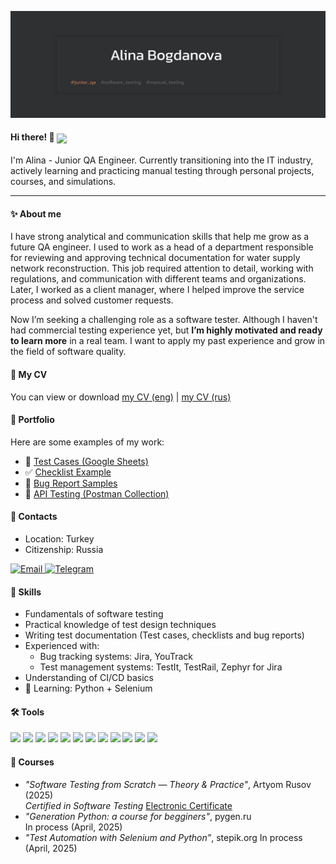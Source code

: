 ![Header](https://github.com/AlinaBogdanovaa/alinabogdanova/blob/main/assets/headerpic.svg)

#### Hi there! 👋 <img src="https://media.tenor.com/dkW3vGzqS4MAAAAM/shaka-bra.gif" width="50" style="vertical-align:middle" />
 I'm Alina - Junior QA Engineer. Currently transitioning into the IT industry, actively learning and practicing manual testing through personal projects, courses, and simulations.

---

#### ✨ About me
I have strong analytical and communication skills that help me grow as a future QA engineer. I used to work as a head of a department responsible for reviewing and approving technical documentation for water supply network reconstruction. This job required attention to detail, working with regulations, and communication with different teams and organizations. Later, I worked as a client manager, where I helped improve the service process and solved customer requests.

Now I’m seeking a challenging role as a software tester. Although I haven't had commercial testing experience yet, but **I’m highly motivated and ready to learn more** in a real team. I want to apply my past experience and grow in the field of software quality.

#### 📄 My CV 
You can view or download [my CV (eng)](https://drive.google.com/file/d/1MputA9eMLqs3zmLvILyJeJg5DbgugBGt/view?usp=drive_link) | [my CV (rus)](https://drive.google.com/file/d/1glW7khnrd0IPRlle8yB6JmXdUQp__dki/view?usp=sharing) 

#### 📂 Portfolio

Here are some examples of my work:

- 📝 [Test Cases (Google Sheets)](https://drive.google.com/drive/folders/1U17iASYt0ToorTGdyTkTemOtkoeOrA-L?usp=sharingk)
- ✅ [Checklist Example](https://drive.google.com/drive/folders/1f1XPKTGnbljqQ4r5X5L_qN62jfKMhsA8?usp=sharing)
- 🐞 [Bug Report Samples](https://drive.google.com/drive/folders/1eFSwz3Dq7awyI67BT4N0rHlzUuxum-e5?usp=sharing)
- 🔧 [API Testing (Postman Collection)](https://www.postman.com/material-physicist-12922288/workspace/petstore/collection/40495311-f65e1678-998e-4eb9-b808-e859bdd01838?action=share&source=copy-link&creator=40495311)

#### 📍 Contacts
- Location: Turkey  
- Citizenship: Russia
<p>
  <a href="mailto:bogdanovaa.qa@gmail.com">
    <img src="https://img.shields.io/badge/Email-bogdanovaa.qa@gmail.com-6c757d?style=flat-square&logo=gmail&logoColor=white" alt="Email" />
  </a>
  <a href="https://t.me/alinabogdano">
    <img src="https://img.shields.io/badge/Telegram-@alinabogdano-0088cc?style=flat-square&logo=telegram&logoColor=white" alt="Telegram" />
  </a>
</p>

#### 🧠 Skills
- Fundamentals of software testing
- Practical knowledge of test design techniques
- Writing test documentation (Test cases, checklists and bug reports)
- Experienced with:
    - Bug tracking systems: Jira, YouTrack
    - Test management systems: TestIt, TestRail, Zephyr for Jira
- Understanding of CI/CD basics
- 🧪 Learning: Python + Selenium


#### 🛠 Tools

<p>
  <img src="https://img.shields.io/badge/Postman-FF6C37?style=for-the-badge&logo=postman&logoColor=white" />
  <img src="https://img.shields.io/badge/Swagger-85EA2D?style=for-the-badge&logo=swagger&logoColor=black" />
  <img src="https://img.shields.io/badge/Jira-0052CC?style=for-the-badge&logo=jira&logoColor=white" />
  <img src="https://img.shields.io/badge/YouTrack-000000?style=for-the-badge&logo=youtrack&logoColor=white" />
  <img src="https://img.shields.io/badge/Git-F05032?style=for-the-badge&logo=git&logoColor=white" />
  <img src="https://img.shields.io/badge/GitHub-181717?style=for-the-badge&logo=github&logoColor=white" />
  <img src="https://img.shields.io/badge/MySQL-4479A1?style=for-the-badge&logo=mysql&logoColor=white" />
  <img src="https://img.shields.io/badge/DevTools-4285F4?style=for-the-badge&logo=googlechrome&logoColor=white" />
  <img src="https://img.shields.io/badge/Fiddler-005F9E?style=for-the-badge&logo=fiddler&logoColor=white" />
  <img src="https://img.shields.io/badge/Charles_Proxy-333333?style=for-the-badge&logo=ghostery&logoColor=white" />
  <img src="https://img.shields.io/badge/Python-3776AB?style=for-the-badge&logo=python&logoColor=white" />
  <img src="https://img.shields.io/badge/Selenium-43B02A?style=for-the-badge&logo=selenium&logoColor=white" />
</p>


#### 🎯 Courses

- *"Software Testing from Scratch — Theory & Practice"*, Artyom Rusov (2025)  
*Certified in Software Testing* [Electronic Certificate](https://drive.google.com/file/d/16XTfja0gCISKuc5KYYpy7ltP5KGngHcb/view)
- *"Generation Python: a course for begginers"*, pygen.ru  
In process (April, 2025)
- *"Test Automation with Selenium and Python”*, stepik.org
In process (April, 2025)

